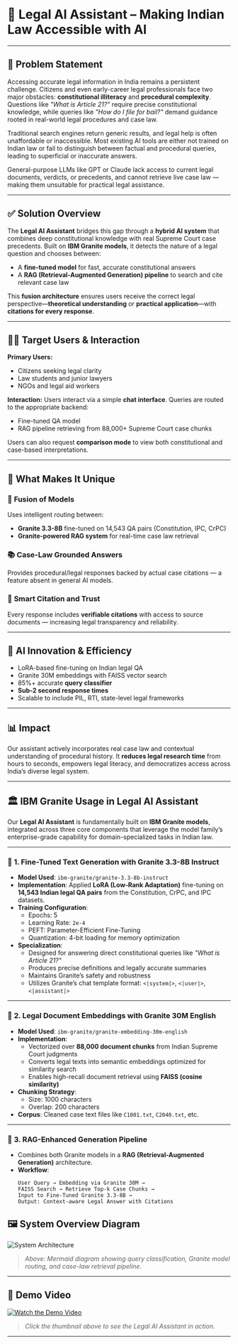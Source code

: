 # 🧾 **Legal AI Assistant – Making Indian Law Accessible with AI**

---

## 📌 **Problem Statement**

Accessing accurate legal information in India remains a persistent challenge. Citizens and even early-career legal professionals face two major obstacles: **constitutional illiteracy** and **procedural complexity**. Questions like *"What is Article 21?"* require precise constitutional knowledge, while queries like *"How do I file for bail?"* demand guidance rooted in real-world legal procedures and case law.

Traditional search engines return generic results, and legal help is often unaffordable or inaccessible. Most existing AI tools are either not trained on Indian law or fail to distinguish between factual and procedural queries, leading to superficial or inaccurate answers.

General-purpose LLMs like GPT or Claude lack access to current legal documents, verdicts, or precedents, and cannot retrieve live case law — making them unsuitable for practical legal assistance.

---

## ✅ **Solution Overview**

The **Legal AI Assistant** bridges this gap through a **hybrid AI system** that combines deep constitutional knowledge with real Supreme Court case precedents. Built on **IBM Granite models**, it detects the nature of a legal question and chooses between:
- A **fine-tuned model** for fast, accurate constitutional answers
- A **RAG (Retrieval-Augmented Generation) pipeline** to search and cite relevant case law

This **fusion architecture** ensures users receive the correct legal perspective—**theoretical understanding** or **practical application**—with **citations for every response**.

---

## 🧑‍⚖️ **Target Users & Interaction**

**Primary Users:**
- Citizens seeking legal clarity  
- Law students and junior lawyers  
- NGOs and legal aid workers

**Interaction:**
Users interact via a simple **chat interface**. Queries are routed to the appropriate backend:
- Fine-tuned QA model
- RAG pipeline retrieving from 88,000+ Supreme Court case chunks

Users can also request **comparison mode** to view both constitutional and case-based interpretations.

---

## 🚀 **What Makes It Unique**

### 🔁 **Fusion of Models**
Uses intelligent routing between:
- **Granite 3.3-8B** fine-tuned on 14,543 QA pairs (Constitution, IPC, CrPC)
- **Granite-powered RAG system** for real-time case law retrieval

### 📚 **Case-Law Grounded Answers**
Provides procedural/legal responses backed by actual case citations — a feature absent in general AI models.

### 🔗 **Smart Citation and Trust**
Every response includes **verifiable citations** with access to source documents — increasing legal transparency and reliability.

---

## 🧠 **AI Innovation & Efficiency**

- LoRA-based fine-tuning on Indian legal QA
- Granite 30M embeddings with FAISS vector search
- 85%+ accurate **query classifier**
- **Sub-2 second response times**
- Scalable to include PIL, RTI, state-level legal frameworks

---

## 📊 **Impact**

Our assistant actively incorporates real case law and contextual understanding of procedural history. It **reduces legal research time** from hours to seconds, empowers legal literacy, and democratizes access across India’s diverse legal system.

---

## 🏛️ **IBM Granite Usage in Legal AI Assistant**

Our **Legal AI Assistant** is fundamentally built on **IBM Granite models**, integrated across three core components that leverage the model family’s enterprise-grade capability for domain-specialized tasks in Indian law.

---

### 🔹 **1. Fine-Tuned Text Generation with Granite 3.3-8B Instruct**

- **Model Used**: `ibm-granite/granite-3.3-8b-instruct`
- **Implementation**: Applied **LoRA (Low-Rank Adaptation)** fine-tuning on **14,543 Indian legal QA pairs** from the Constitution, CrPC, and IPC datasets.
- **Training Configuration**:
  - Epochs: 5
  - Learning Rate: `2e-4`
  - PEFT: Parameter-Efficient Fine-Tuning
  - Quantization: 4-bit loading for memory optimization
- **Specialization**:
  - Designed for answering direct constitutional queries like *"What is Article 21?"*
  - Produces precise definitions and legally accurate summaries
  - Maintains Granite’s safety and robustness
  - Utilizes Granite’s chat template format: `<|system|>`, `<|user|>`, `<|assistant|>`

---

### 🔹 **2. Legal Document Embeddings with Granite 30M English**

- **Model Used**: `ibm-granite/granite-embedding-30m-english`
- **Implementation**:
  - Vectorized over **88,000 document chunks** from Indian Supreme Court judgments
  - Converts legal texts into semantic embeddings optimized for similarity search
  - Enables high-recall document retrieval using **FAISS (cosine similarity)**
- **Chunking Strategy**:
  - Size: 1000 characters
  - Overlap: 200 characters
- **Corpus**: Cleaned case text files like `C1001.txt`, `C2040.txt`, etc.

---

### 🔹 **3. RAG-Enhanced Generation Pipeline**

- Combines both Granite models in a **RAG (Retrieval-Augmented Generation)** architecture.
- **Workflow**:
  ```text
  User Query → Embedding via Granite 30M →
  FAISS Search → Retrieve Top-k Case Chunks →
  Input to Fine-Tuned Granite 3.3-8B →
  Output: Context-aware Legal Answer with Citations

## 🖼️ **System Overview Diagram**

![System Architecture](https://github.com/gadhalekshmip/LawChat/raw/main/mermaid.png)

> *Above: Mermaid diagram showing query classification, Granite model routing, and case-law retrieval pipeline.*
---

## 🎥 **Demo Video**

[![Watch the Demo Video](https://img.youtube.com/vi/y7fpiCfJscg/hqdefault.jpg)](https://www.youtube.com/watch?v=y7fpiCfJscg)

> *Click the thumbnail above to see the Legal AI Assistant in action.*

---







